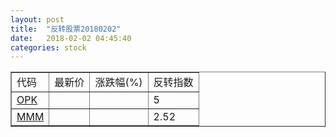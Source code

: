 ```yaml
---
layout: post
title:  "反转股票20180202"
date:   2018-02-02 04:45:40
categories: stock
---
```


<script type="text/javascript">
var stockList = []
stockList.push('gb_opk');
stockList.push('gb_mmm');
</script>

<table border="1">
 <tr>
 <td>代码</td>
  <td>最新价</td>
  <td>涨跌幅(%)</td>
 <td>反转指数</td>
</tr>
  <tr id="opk"><td><a href="http://stock.finance.sina.com.cn/usstock/quotes/OPK.html" target="_blank">OPK</a></td><td></td><td></td><td>5</td></tr>
  <tr id="mmm"><td><a href="http://stock.finance.sina.com.cn/usstock/quotes/MMM.html" target="_blank">MMM</a></td><td></td><td></td><td>2.52</td></tr>
</table>
